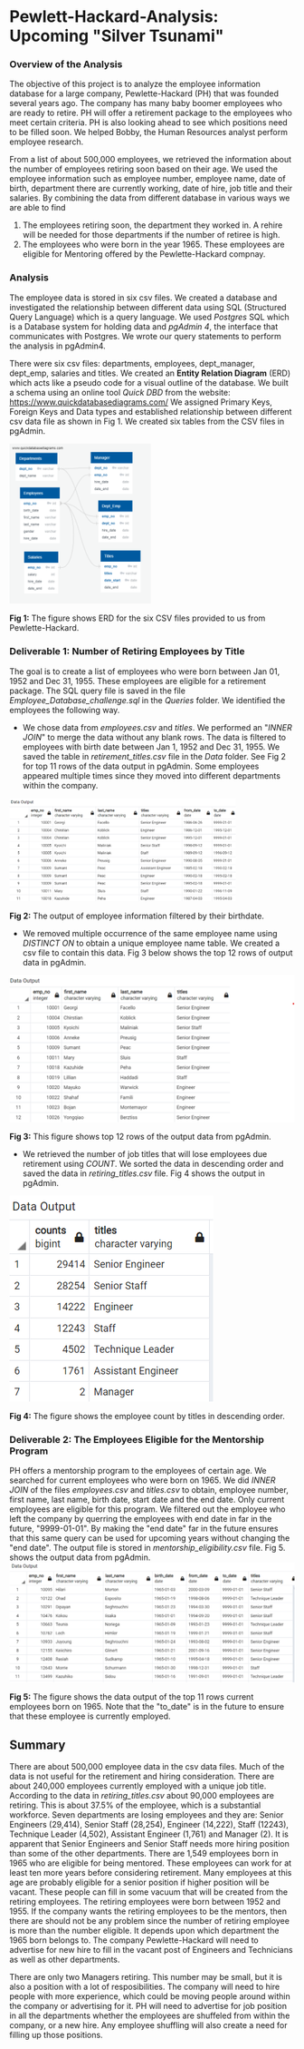 # Pewlett-Hackard-Analysis: Upcoming "Silver Tsunami"
### **Overview of the Analysis**

The objective of this project is to analyze the employee information database for a large company, Pewlette-Hackard (PH) that was founded several years ago. The company has many baby boomer employees who are ready to retire. PH will offer a retirement package to the employees who meet certain criteria. PH is also looking ahead to see which positions need to be filled soon. We helped Bobby, the Human Resources analyst perform employee research. 

From a list of about 500,000 employees, we retrieved the information about the number of employees retiring soon based on their age. We used the employee information such as employee number, employee name, date of birth, department there are currently working, date of hire, job title and their salaries. By combining the data from different database in various ways we are able to find 
1) The employees retiring soon, the department they worked in. A rehire will be needed for those departments if the number of retiree is high. 
2) The employees who were born in the year 1965. These employees are eligible for Mentoring offered by the Pewlette-Hackard compnay.

### **Analysis**

The employee data is stored in six csv files. We created a database and investigated the relationship between different data using SQL (Structured Query Language) which is a query language. We used _Postgres_ SQL which is a Database system for holding data and _pgAdmin 4_, the interface that communicates with Postgres. We wrote our query statements to perform the analysis in pgAdmin4.

There were six csv files: departments, employees, dept_manager, dept_emp, salaries and titles. We created an **Entity Relation Diagram** (ERD) which acts like a pseudo code for a visual outline of the database. We built a schema using an online tool _Quick DBD_  from the website: https://www.quickdatabasediagrams.com/
We assigned Primary Keys, Foreign Keys and Data types and established relationship between different csv data file as shown in Fig 1. We created six tables from the CSV files in pgAdmin.

<img src = "Images/EmployeeDB.png" width = "250">

**Fig 1:** The figure shows ERD for the six CSV files provided to us from Pewlette-Hackard. 

### **Deliverable 1: Number of Retiring Employees by Title**

The goal is to create a list of employees who were born between Jan 01, 1952 and Dec 31, 1955. These employees are eligible for a retirement package. The SQL query file is saved in the file _Employee_Database_challenge.sql_ in the _Queries_ folder. We identified the employees the following way.

 - We chose data from _employees.csv_ and _titles_. We performed an "_INNER JOIN_" to merge the data without any blank rows. The data is filtered to employees with birth date between Jan 1, 1952 and Dec 31, 1955. We saved the table in _retirement_titles.csv_ file in the _Data_ folder. See Fig 2 for top 11 rows of the data output in pgAdmin. Some employees appeared multiple times since they moved into different departments within the company.

 <img src = "Images/Del1_retirement_title.png" width = "400">

 **Fig 2:** The output of employee information filtered by their birthdate. 

- We removed multiple occurrence of the same employee name using _DISTINCT ON_ to obtain a unique employee name table. We created a csv file to contain this data. Fig 3 below shows the top 12 rows of output data in pgAdmin.

<img src = "Images/Del1_unique_title.png">

**Fig 3:** This figure shows top 12 rows of the output data from pgAdmin.

- We retrieved the number of job titles that will lose employees due retirement using _COUNT_. We sorted the data in descending order and saved the data in _retiring_titles.csv_ file. Fig 4 shows the output in pgAdmin. 

<img src = "Images/Del1_unique_retire_title.png">

**Fig 4:** The figure shows the employee count by titles in descending order. 

### **Deliverable 2: The Employees Eligible  for the Mentorship Program**

PH offers a mentorship program to the employees of certain age. We searched for current employees who were born on 1965. We did _INNER JOIN_ of the files _employees.csv_ and _titles.csv_ to obtain, employee number, first name, last name, birth date, start date and the end date. Only current employees are eligible for this program. We filtered out the employee who left the company by querring the employees with end date in far in the future, "9999-01-01". By making the "end date" far in the future ensures that this same query can be used for upcoming years without changing the "end date". The output file is stored in _mentorship_eligibility.csv_ file. Fig 5. shows the output data from pgAdmin. 
<img src = "Images/Deliverable2_output_table.png"> 

**Fig 5:** The figure shows the data output of the top 11 rows current employees born on 1965. Note that the "to_date" is in the future to ensure that these employee is currently employed. 

## **Summary**

There are about 500,000 employee data in the csv data files. Much of the data is not useful for the retirement and hiring consideration. There are about 240,000 employees currently employed with a unique job title. According to the data in _retiring_titles.csv_ about 90,000 employees are retiring. This is about 37.5% of the employee, which is a substantial workforce. Seven departments are losing employees and they are: Senior Engineers (29,414), Senior Staff (28,254), Engineer (14,222), Staff (12243), Technique Leader (4,502), Assistant Engineer (1,761) and Manager (2). It is apparent that Senior Engineers and Senior Staff needs more hiring position than some of the other departments. There are 1,549 employees born in 1965 who are eligible for being mentored. These employees can work for at least ten more years before considering retirement. Many employees at this age are probably eligible for a senior position if higher position will be vacant. These people can fill in some vacuum that will be created from the retiring employees. The retiring employees were born between 1952 and 1955. If the company wants the retiring employees to be the mentors, then there are should not be any problem since the number of retiring employee is more than the number eligible. It depends upon which department the 1965 born belongs to. The company Pewlette-Hackard will need to advertise for new hire to fill in the vacant post of Engineers and Technicians as well as other departments. 

There are only two Managers retiring. This number may be small, but it is also a position with a lot of resposibilities. The company will need to hire people with more experience, which could be moving people around within the company or advertising for it. PH will need to advertise for job position in all the departments whether the employees are shuffeled from within the company, or a new hire. Any employee shuffling will also create a need for filling up those positions. 



